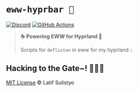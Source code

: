 # `eww-hyprbar 🏡`

[![Discord][discord-image]][discord-url]
[![GitHub Actions][workflow-image]][workflow-url]

> **☕ Powering EWW for Hyprland 🏡**
>
> Scripts for `deflisten` in eww for my hyprland 💧.

## Hacking to the Gate~! 🧑‍💻🎶

[MIT License](./license) © Latif Sulistyo

<!-- Variables -->

[discord-image]: https://img.shields.io/discord/758271814153011201?label=Developers%20Indonesia&logo=discord&style=flat-square
[discord-url]: https://discord.gg/njSj2Nq "Chat and discuss at Developers Indonesia"
[workflow-image]: https://img.shields.io/github/actions/workflow/status/latipun7/eww-hyprbar/gh-release.yml?label=Build%20Release&logo=github-actions&style=flat-square
[workflow-url]: https://github.com/latipun7/eww-hyprbar/actions "GitHub Actions"

